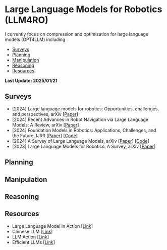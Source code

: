 # Large Language Models for Robotics (LLM4RO)

I currently focus on compression and optimization for large language models (OPT4LLM) including
- [Surveys](#Surveys)
- [Planning](#Planning)
- [Manipulation](#Manipulation)
- [Reasoning](#Reasoning)
- [Resources](#Resources)
    
<strong> Last Update: 2025/01/21 </strong>



<a name="Surveys" />

## Surveys

- [2024] Large language models for robotics: Opportunities, challenges, and perspectives, arXiv [[Paper](https://arxiv.org/abs/2401.04334)]
- [2024] Recent Advances in Robot Navigation via Large Language Models: A Review, arXiv [[Paper](https://www.researchgate.net/profile/Xian-Wei-3/publication/384537380)] 
- [2024] Foundation Models in Robotics: Applications, Challenges, and the Future, IJRR [[Paper](https://doi.org/10.1177/02783649241281508)] [[Code](https://github.com/robotics-survey/Awesome-Robotics-Foundation-Models)]
- [2024] A Survey of Large Language Models, arXiv [[Paper](https://arxiv.org/abs/2303.18223)] [[Code](https://github.com/RUCAIBox/LLMSurvey)]
- [2023] Large Language Models for Robotics: A Survey, arXiv [[Paper](https://arxiv.org/abs/2311.07226)]  





<a name="Planning" />

## Planning






<a name="Manipulation" />

## Manipulation




<a name="Reasoning" />

## Reasoning




<a name="Resources" />

## Resources
- Large Language Model in Action [[Link](https://wangwei1237.github.io/LLM_in_Action/)]
- Chinese LLM [[Link](https://github.com/HqWu-HITCS/Awesome-Chinese-LLM)]
- LLM Action [[Link](https://github.com/liguodongiot/llm-action)]
- Efficient LLMs [[Link](https://github.com/AIoT-MLSys-Lab/Efficient-LLMs-Survey)]


